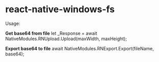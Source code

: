 # react-native-windows-fs


Usage:

**Get base64 from file**
let _Response = await NativeModules.RNUpload.Upload(maxWidth, maxHeight);

**Export base64 to file**
await NativeModules.RNExport.Export(fileName, base64);
